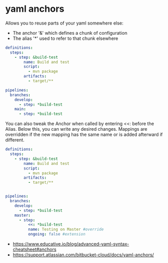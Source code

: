 # yaml anchors

Allows you to reuse parts of your yaml somewhere else:

- The anchor '&' which defines a chunk of configuration
- The alias '*' used to refer to that chunk elsewhere


```yaml
definitions: 
  steps:
    - step: &build-test
        name: Build and test
        script:
          - mvn package
        artifacts:
          - target/**

pipelines:
  branches:
    develop:
      - step: *build-test
    main:
      - step: *build-test
```

You can also tweak the Anchor when called by entering <<: before the Alias.
Below this, you can write any desired changes. Mappings are overridden if the
new mapping has the same name or is added afterward if different.

```yaml
definitions: 
  steps:
    - step: &build-test
        name: Build and test
        script:
          - mvn package
        artifacts:
          - target/**


pipelines:
  branches:
    develop:
      - step: *build-test
    master:
      - step: 
          <<: *build-test
          name: Testing on Master #override
          ongoing: false #extension
```


- https://www.educative.io/blog/advanced-yaml-syntax-cheatsheet#anchors
- https://support.atlassian.com/bitbucket-cloud/docs/yaml-anchors/

